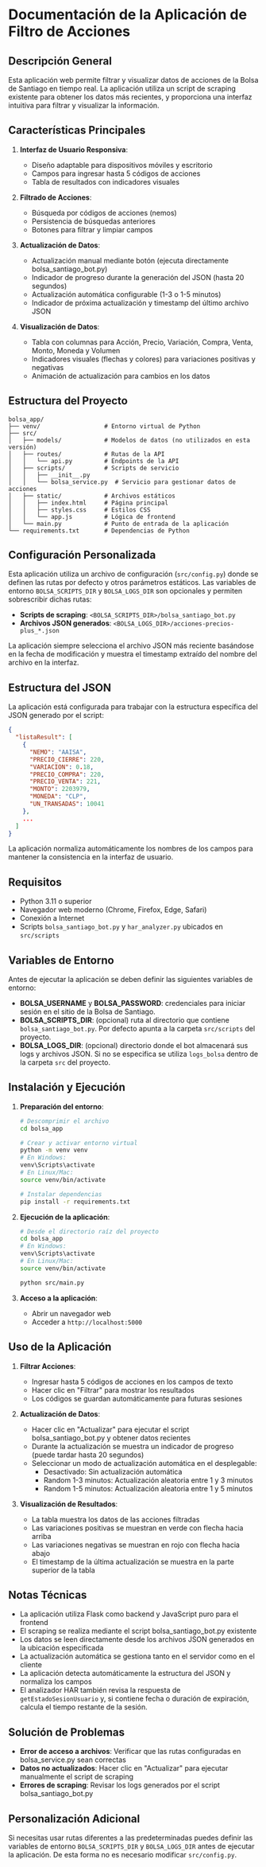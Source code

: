 # Documentación de la Aplicación de Filtro de Acciones

## Descripción General

Esta aplicación web permite filtrar y visualizar datos de acciones de la Bolsa de Santiago en tiempo real. La aplicación utiliza un script de scraping existente para obtener los datos más recientes, y proporciona una interfaz intuitiva para filtrar y visualizar la información.

## Características Principales

1. **Interfaz de Usuario Responsiva**:
   - Diseño adaptable para dispositivos móviles y escritorio
   - Campos para ingresar hasta 5 códigos de acciones
   - Tabla de resultados con indicadores visuales

2. **Filtrado de Acciones**:
   - Búsqueda por códigos de acciones (nemos)
   - Persistencia de búsquedas anteriores
   - Botones para filtrar y limpiar campos

3. **Actualización de Datos**:
   - Actualización manual mediante botón (ejecuta directamente bolsa_santiago_bot.py)
   - Indicador de progreso durante la generación del JSON (hasta 20 segundos)
   - Actualización automática configurable (1-3 o 1-5 minutos)
   - Indicador de próxima actualización y timestamp del último archivo JSON

4. **Visualización de Datos**:
   - Tabla con columnas para Acción, Precio, Variación, Compra, Venta, Monto, Moneda y Volumen
   - Indicadores visuales (flechas y colores) para variaciones positivas y negativas
   - Animación de actualización para cambios en los datos

## Estructura del Proyecto

```
bolsa_app/
├── venv/                  # Entorno virtual de Python
├── src/
│   ├── models/            # Modelos de datos (no utilizados en esta versión)
│   ├── routes/            # Rutas de la API
│   │   └── api.py         # Endpoints de la API
│   ├── scripts/           # Scripts de servicio
│   │   ├── __init__.py
│   │   └── bolsa_service.py  # Servicio para gestionar datos de acciones
│   ├── static/            # Archivos estáticos
│   │   ├── index.html     # Página principal
│   │   ├── styles.css     # Estilos CSS
│   │   └── app.js         # Lógica de frontend
│   └── main.py            # Punto de entrada de la aplicación
└── requirements.txt       # Dependencias de Python
```

## Configuración Personalizada

Esta aplicación utiliza un archivo de configuración (`src/config.py`) donde se definen las rutas por defecto y otros parámetros estáticos. Las variables de entorno `BOLSA_SCRIPTS_DIR` y `BOLSA_LOGS_DIR` son opcionales y permiten sobrescribir dichas rutas:

- **Scripts de scraping**: `<BOLSA_SCRIPTS_DIR>/bolsa_santiago_bot.py`
- **Archivos JSON generados**: `<BOLSA_LOGS_DIR>/acciones-precios-plus_*.json`

La aplicación siempre selecciona el archivo JSON más reciente basándose en la fecha de modificación y muestra el timestamp extraído del nombre del archivo en la interfaz.

## Estructura del JSON

La aplicación está configurada para trabajar con la estructura específica del JSON generado por el script:

```json
{
  "listaResult": [
    {
      "NEMO": "AAISA",
      "PRECIO_CIERRE": 220,
      "VARIACION": 0.18,
      "PRECIO_COMPRA": 220,
      "PRECIO_VENTA": 221,
      "MONTO": 2203979,
      "MONEDA": "CLP",
      "UN_TRANSADAS": 10041
    },
    ...
  ]
}
```

La aplicación normaliza automáticamente los nombres de los campos para mantener la consistencia en la interfaz de usuario.

## Requisitos

- Python 3.11 o superior
- Navegador web moderno (Chrome, Firefox, Edge, Safari)
- Conexión a Internet
- Scripts `bolsa_santiago_bot.py` y `har_analyzer.py` ubicados en `src/scripts`

## Variables de Entorno

Antes de ejecutar la aplicación se deben definir las siguientes variables de entorno:

- **BOLSA_USERNAME** y **BOLSA_PASSWORD**: credenciales para iniciar sesión en el sitio de la Bolsa de Santiago.
- **BOLSA_SCRIPTS_DIR**: (opcional) ruta al directorio que contiene `bolsa_santiago_bot.py`. Por defecto apunta a la carpeta `src/scripts` del proyecto.
- **BOLSA_LOGS_DIR**: (opcional) directorio donde el bot almacenará sus logs y archivos JSON. Si no se especifica se utiliza `logs_bolsa` dentro de la carpeta `src` del proyecto.

## Instalación y Ejecución

1. **Preparación del entorno**:
   ```bash
   # Descomprimir el archivo
   cd bolsa_app
   
   # Crear y activar entorno virtual
   python -m venv venv
   # En Windows:
   venv\Scripts\activate
   # En Linux/Mac:
   source venv/bin/activate
   
   # Instalar dependencias
   pip install -r requirements.txt
   ```

2. **Ejecución de la aplicación**:
   ```bash
   # Desde el directorio raíz del proyecto
   cd bolsa_app
   # En Windows:
   venv\Scripts\activate
   # En Linux/Mac:
   source venv/bin/activate
   
   python src/main.py
   ```

3. **Acceso a la aplicación**:
   - Abrir un navegador web
   - Acceder a `http://localhost:5000`

## Uso de la Aplicación

1. **Filtrar Acciones**:
   - Ingresar hasta 5 códigos de acciones en los campos de texto
   - Hacer clic en "Filtrar" para mostrar los resultados
   - Los códigos se guardan automáticamente para futuras sesiones

2. **Actualización de Datos**:
   - Hacer clic en "Actualizar" para ejecutar el script bolsa_santiago_bot.py y obtener datos recientes
   - Durante la actualización se muestra un indicador de progreso (puede tardar hasta 20 segundos)
   - Seleccionar un modo de actualización automática en el desplegable:
     - Desactivado: Sin actualización automática
     - Random 1-3 minutos: Actualización aleatoria entre 1 y 3 minutos
     - Random 1-5 minutos: Actualización aleatoria entre 1 y 5 minutos

3. **Visualización de Resultados**:
   - La tabla muestra los datos de las acciones filtradas
   - Las variaciones positivas se muestran en verde con flecha hacia arriba
   - Las variaciones negativas se muestran en rojo con flecha hacia abajo
   - El timestamp de la última actualización se muestra en la parte superior de la tabla

## Notas Técnicas

- La aplicación utiliza Flask como backend y JavaScript puro para el frontend
- El scraping se realiza mediante el script bolsa_santiago_bot.py existente
- Los datos se leen directamente desde los archivos JSON generados en la ubicación especificada
- La actualización automática se gestiona tanto en el servidor como en el cliente
- La aplicación detecta automáticamente la estructura del JSON y normaliza los campos
- El analizador HAR también revisa la respuesta de `getEstadoSesionUsuario` y, si contiene fecha o duración de expiración, calcula el tiempo restante de la sesión.

## Solución de Problemas

- **Error de acceso a archivos**: Verificar que las rutas configuradas en bolsa_service.py sean correctas
- **Datos no actualizados**: Hacer clic en "Actualizar" para ejecutar manualmente el script de scraping
- **Errores de scraping**: Revisar los logs generados por el script bolsa_santiago_bot.py

## Personalización Adicional

Si necesitas usar rutas diferentes a las predeterminadas puedes definir las
variables de entorno `BOLSA_SCRIPTS_DIR` y `BOLSA_LOGS_DIR` antes de ejecutar la
aplicación. De esta forma no es necesario modificar `src/config.py`.

